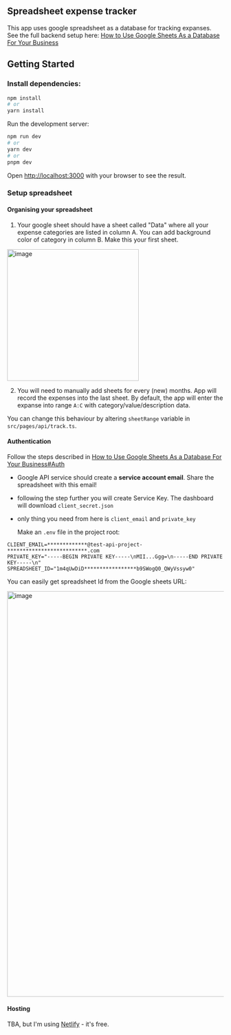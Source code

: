 ## Spreadsheet expense tracker

This app uses google spreadsheet as a database for tracking expanses.
See the full backend setup here: [How to Use Google Sheets As a Database For Your Business](https://blog.coupler.io/how-to-use-google-sheets-as-database/#Use_Google_Sheets_as_a_database_for_a_website)

## Getting Started

### Install dependencies:

```bash
npm install
# or
yarn install
```

Run the development server:

```bash
npm run dev
# or
yarn dev
# or
pnpm dev
```

Open [http://localhost:3000](http://localhost:3000) with your browser to see the result.

### Setup spreadsheet

#### Organising your spreadsheet

1. Your google sheet should have a sheet called "Data" where all your expense categories are listed in column A. You can add background color of category in column B. Make this your first sheet.

<img width="306" alt="image" src="https://github.com/MarkoIvanetic/spreadsheet-expense-tracker/assets/9166755/42cb4381-c0e0-43a5-aeb9-49b5cd4d6599">


2. You will need to manually add sheets for every (new) months. App will record the expenses into the last sheet. By default, the app will enter the expanse into range `A:C` with category/value/description data.

You can change this behaviour by altering `sheetRange` variable in `src/pages/api/track.ts`.

#### Authentication

Follow the steps described in [How to Use Google Sheets As a Database For Your Business#Auth](https://blog.coupler.io/how-to-use-google-sheets-as-database/#Use_Google_Sheets_as_a_database_for_a_website:~:text=and%20write%20data.-,Authenticating%20with%20Google%20Sheets%20API,-In%20order%20to)

- Google API service should create a **service account email**. Share the spreadsheet with this email!
- following the step further you will create Service Key. The dashboard will download `client_secret.json`
- only thing you need from here is `client_email` and `private_key`

  Make an `.env` file in the project root:

```
CLIENT_EMAIL=*************@test-api-project-**************************.com
PRIVATE_KEY="-----BEGIN PRIVATE KEY-----\nMII...Ggg=\n-----END PRIVATE KEY-----\n"
SPREADSHEET_ID="1m4qUwDiD*****************b9SWogQ0_QWyVssyw0"
```

You can easily get spreadsheet Id from the Google sheets URL:

<img width="943" alt="image" src="https://github.com/MarkoIvanetic/spreadsheet-expense-tracker/assets/9166755/4f3bec15-228b-47fe-bb78-dba124d7467b">

#### Hosting

TBA, but I'm using [Netlify](https://www.netlify.com/?attr=homepage-modal) - it's free.
